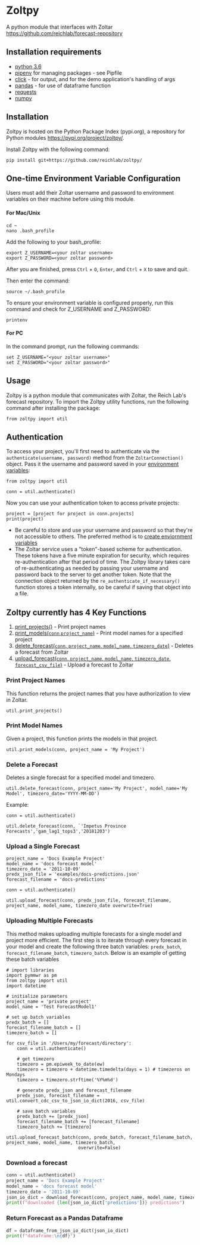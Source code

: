 # Zoltpy
A python module that interfaces with Zoltar https://github.com/reichlab/forecast-repository

## Installation requirements
- [python 3.6](https://www.python.org/downloads/release/python-360/) 
- [pipenv](https://pipenv.readthedocs.io/en/latest/) for managing packages - see Pipfile
- [click](https://click.palletsprojects.com/en/7.x/) - for output, and for the demo application's handling of args
- [pandas](https://pandas.pydata.org/) - for use of dataframe function
- [requests](http://docs.python-requests.org/en/v2.7.0/user/install/)
- [numpy](https://pypi.org/project/numpy/)

## Installation
Zoltpy is hosted on the Python Package Index (pypi.org), a repository for Python modules https://pypi.org/project/zoltpy/. 

Install Zoltpy with the following command:
```
pip install git+https://github.com/reichlab/zoltpy/
```

## One-time Environment Variable Configuration
Users must add their Zoltar username and password to environment variables on their machine before using this module. 

#### For Mac/Unix
```
cd ~
nano .bash_profile
```
Add the following to your bash_profile:
```
export Z_USERNAME=<your zoltar username>
export Z_PASSWORD=<your zoltar password>
```
After you are finished, press `Ctrl` + `O`, `Enter`, and `Ctrl` + `X` to save and quit.

Then enter the command:
```
source ~/.bash_profile
```
To ensure your environment variable is configured properly, run this command and check for Z_USERNAME and Z_PASSWORD:
```
printenv
```

#### For PC
In the command prompt, run the following commands:
```
set Z_USERNAME="<your zoltar username>"
set Z_PASSWORD="<your zoltar password>"
```

## Usage
Zoltpy is a python module that communicates with Zoltar, the Reich Lab's forecast repository. To import the Zoltpy utility functions, run the following command after installing the package:
```
from zoltpy import util
```

## Authentication
To access your project, you'll first need to authenticate via the `authenticate(username, password)` method from the `ZoltarConnection()` object. Pass it the username and password saved in your [environment variables](#one-time-environment-variable-configuration): 
```
from zoltpy import util

conn = util.authenticate()
```
Now you can use your authentication token to access private projects:
```
project = [project for project in conn.projects]
print(project)
```
- Be careful to store and use your username and password so that they're not accessible to others. The preferred method is to [create enviornment variables](#one-time-environment-variable-configuration)
- The Zoltar service uses a "token"-based scheme for authentication. These tokens have a five minute expiration for
  security, which requires re-authentication after that period of time. The Zoltpy library takes care of 
  re-authenticating as needed by passing your username and password back to the server to get another token. Note that
  the connection object returned by the `re_authenticate_if_necessary()` function stores a token internally, so be careful if saving that object into a file.
  
  
## Zoltpy currently has 4 Key Functions
1) [print_projects()](#print-project-names) - Print project names
2) [print_models(`conn`,`project_name`)](#print-model-names) - Print model names for a specified project
3) [delete_forecast(`conn`, `project_name`, `model_name`, `timezero_date`)](#delete-forecast) - Deletes a forecast from Zoltar
4) [upload_forecast(`conn`, `project_name`, `model_name`, `timezero_date`, `forecast_csv_file`)](#Upload-a-Forecast) - Upload a forecast to Zoltar


### Print Project Names
This function returns the project names that you have authorization to view in Zoltar.
```
util.print_projects()
```

### Print Model Names
Given a project, this function prints the models in that project.
```
util.print_models(conn, project_name = 'My Project')
```

### Delete a Forecast
Deletes a single forecast for a specified model and timezero.
```
util.delete_forecast(conn, project_name='My Project', model_name='My Model', timezero_date='YYYY-MM-DD')
```
Example:
```
conn = util.authenticate()

util.delete_forecast(conn, `'Impetus Province Forecasts','gam_lag1_tops3','20181203')
```

### Upload a Single Forecast
```
project_name = 'Docs Example Project'
model_name = 'docs forecast model'
timezero_date = '2011-10-09'
predx_json_file = 'examples/docs-predictions.json'
forecast_filename = 'docs-predictions'

conn = util.authenticate()

util.upload_forecast(conn, predx_json_file, forecast_filename, project_name, model_name, timezero_date overwrite=True)
```

### Uploading Multiple Forecasts
This method makes uploading multiple forecasts for a single model and project more efficient. The first step is to iterate through every forecast in your model and create the following three batch variables: `predx_batch`, `forecast_filename_batch`, `timezero_batch`. Below is an example of getting these batch variables
```
# import libraries
import pymmwr as pm
from zoltpy import util
import datetime

# initialize parameters
project_name = 'private project'
model_name = 'Test ForecastModel1'

# set up batch variables
predx_batch = []
forecast_filename_batch = []
timezero_batch = []

for csv_file in '/Users/my/forecast/directory':
    conn = util.authenticate()
    
    # get timezero
    timezero = pm.epiweek_to_date(ew)
    timezero = timezero + datetime.timedelta(days = 1) # timezeros on Mondays
    timezero = timezero.strftime('%Y%m%d')

    # generate predx_json and forecast_filename
    predx_json, forecast_filename = util.convert_cdc_csv_to_json_io_dict(2016, csv_file)
    
    # save batch variables
    predx_batch += [predx_json]
    forecast_filename_batch += [forecast_filename]
    timezero_batch += [timezero]

util.upload_forecast_batch(conn, predx_batch, forecast_filename_batch, project_name, model_name, timezero_batch,
                           overwrite=False)
```

### Download a forecast

```python
conn = util.authenticate()
project_name = 'Docs Example Project'
model_name = 'docs forecast model'
timezero_date = '2011-10-09'
json_io_dict = download_forecast(conn, project_name, model_name, timezero_date)
print(f"downloaded {len(json_io_dict['predictions'])} predictions")
```


### Return Forecast as a Pandas Dataframe

```python
df = dataframe_from_json_io_dict(json_io_dict)
print(f"dataframe:\n{df}")
```
